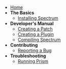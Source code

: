  * [Home](https://github.com/Ciastex/Spectrum/wiki)
 * **The Basics**
   - [Installing Spectrum](https://github.com/Ciastex/Spectrum/wiki/Installing-Spectrum)
 * **Developer's Manual**
   - [Creating a Patch](https://github.com/Ciastex/Spectrum/wiki/Creating-a-patch)
   - [Creating a Plugin](https://github.com/Ciastex/Spectrum/wiki/Creating-a-plugin)
   - [Compiling Spectrum](https://github.com/Ciastex/Spectrum/wiki/Compiling-Spectrum)
 * **Contributing**
   - [Reporting a Bug](https://github.com/Ciastex/Spectrum/wiki/Reporting-a-bug)
 * **Troubleshooting**
   - [Running Prism](https://github.com/Ciastex/Spectrum/wiki/Troubleshooting-Prism)